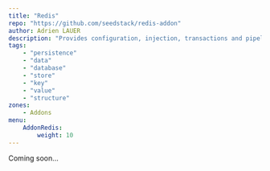 ```yaml
---
title: "Redis"
repo: "https://github.com/seedstack/redis-addon"
author: Adrien LAUER
description: "Provides configuration, injection, transactions and pipelining for Redis through Jedis client."
tags:
    - "persistence"
    - "data"
    - "database"
    - "store"
    - "key"
    - "value"
    - "structure"
zones:
    - Addons
menu:
    AddonRedis:
        weight: 10
---
```


Coming soon...